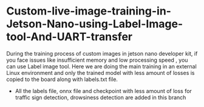 # Custom-live-image-training-in-Jetson-Nano-using-Label-Image-tool-And-UART-transfer
During the training process of custom images in jetson nano developer kit, if you face issues like insufficient memory and low processing speed , you can use Label image tool. Here we are doing the main training in an external Linux environment and only the trained model with less amount of losses is copied to the board along with labels.txt file. 


* All the labels file, onnx file and checkpoint with less amount of loss for traffic sign detection, drowsiness detection are added in this branch
